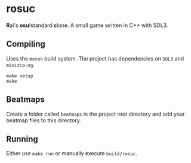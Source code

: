 # rosuc

**R**ai's **osu**!standard **c**lone. A small game written in C++ with SDL3.

## Compiling

Uses the `meson` build system. The project has dependencies on `SDL3` and `minizip-ng`.

```
make setup
make
```

## Beatmaps

Create a folder called `beatmaps` in the project root directory and add your beatmap files to this directory.

## Running

Either use `make run` or manually execute `build/rosuc`.
